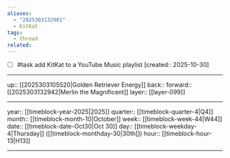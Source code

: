 ```yaml
---
aliases:
  - "2025303132901"
  - KitKat
tags:
  - thread
related:
---
```


- [ ] #task add KitKat to a YouTube Music playlist  [created:: 2025-10-30]

***

up:: [[2025303105520|Golden Retriever Energy]]
back:: 
forward:: [[2025303132942|Merlin the Magnificent]]
layer:: [[layer-099]]

***

year:: [[timeblock-year-2025|2025]]
quarter:: [[timeblock-quarter-4|Q4]]
month:: [[timeblock-month-10|October]]
week:: [[timeblock-week-44|W44]]
date:: [[timeblock-date-Oct30|Oct 30]]
day:: [[timeblock-weekday-4|Thursday]] ([[timeblock-monthday-30|30th]])
hour:: [[timeblock-hour-13|H13]]

***
